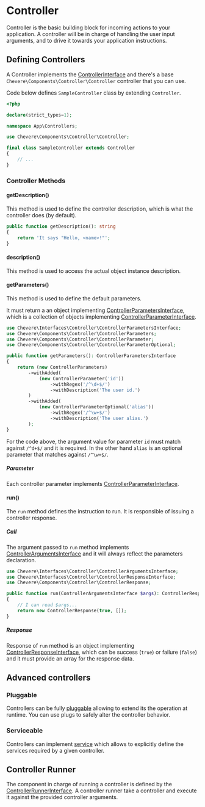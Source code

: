 # Controller

Controller is the basic building block for incoming actions to your application. A controller will be in charge of handling the user input arguments, and to drive it towards your application instructions.

## Defining Controllers

A Controller implements the [ControllerInterface](../reference/Chevere/Interfaces/Controller/ControllerInterface.md) and there's a base `Chevere\Components\Controller\Controller` controller that you can use.

Code below defines `SampleController` class by extending `Controller`.

```php
<?php

declare(strict_types=1);

namespace App\Controllers;

use Chevere\Components\Controller\Controller;

final class SampleController extends Controller
{
    // ...
}
```

### Controller Methods

#### getDescription()

This method is used to define the controller description, which is what the controller does (by default).

```php
public function getDescription(): string
{
    return 'It says "Hello, <name>!"';
}
```

#### description()

This method is used to access the actual object instance description.

#### getParameters()

This method is used to define the default parameters.

It must return a  an object implementing [ControllerParametersInterface](../reference/Chevere/Interfaces/Controller/ControllerParametersInterface.md), which is a collection of objects implementing [ControllerParameterInterface](../reference/Chevere/Interfaces/Controller/ControllerParameterInterface.md).

```php
use Chevere\Interfaces\Controller\ControllerParametersInterface;
use Chevere\Components\Controller\ControllerParameters;
use Chevere\Components\Controller\ControllerParameter;
use Chevere\Components\Controller\ControllerParameterOptional;

public function getParameters(): ControllerParametersInterface
{
    return (new ControllerParameters)
        ->withAdded(
            (new ControllerParameter('id'))
                ->withRegex('/^\d+$/')
                ->withDescription('The user id.')
        )
        ->withAdded(
            (new ControllerParameterOptional('alias'))
                ->withRegex('/^\w+$/')
                ->withDescription('The user alias.')
        );
}
```

For the code above, the argument value for parameter `id` must match against `/^d+$/` and it is required. In the other hand `alias` is an optional parameter that matches against `/^\w+$/`.

##### Parameter

Each controller parameter implements [ControllerParameterInterface](../reference/Chevere/Interfaces/Controller/ControllerParameterInterface.md).

#### run()

The `run` method defines the instruction to run. It is responsible of issuing a controller response.

##### Call

The argument passed to `run` method implements [ControllerArgumentsInterface](../reference/Chevere/Interfaces/Controller/ControllerArgumentsInterface.md) and it will always reflect the parameters declaration.

```php
use Chevere\Interfaces\Controller\ControllerArgumentsInterface;
use Chevere\Interfaces\Controller\ControllerResponseInterface;
use Chevere\Components\Controller\ControllerResponse;

public function run(ControllerArgumentsInterface $args): ControllerResponseInterface
{
    // I can read $args...
    return new ControllerResponse(true, []);
}
```

##### Response

Response of `run` method is an object implementing [ControllerResponseInterface](../reference/Chevere/Interfaces/Controller/ControllerResponseInterface.md), which can be success (`true`) or failure (`false`) and it must provide an array for the response data.

## Advanced controllers

### Pluggable

Controllers can be fully [pluggable](Pluggable.md) allowing to extend its the operation at runtime. You can use plugs to safely alter the controller behavior.

### Serviceable

Controllers can implement [service](Service.md) which allows to explicitly define the services required by a given controller.

## Controller Runner

The component in charge of running a controller is defined by the [ControllerRunnerInterface](../reference/Chevere/Interfaces/Controller/ControllerRunnerInterface.md). A controller runner take a controller and execute it against the provided controller arguments.
